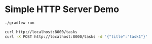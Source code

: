 # Simple HTTP Server Demo

```bash
./gradlew run
```

```bash
curl http://localhost:8000/tasks
curl -X POST http://localhost:8000/tasks -d '{"title":"task1"}'
```
